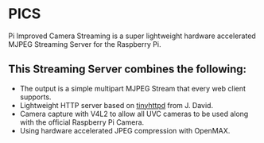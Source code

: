 # PICS #
Pi Improved Camera Streaming is a super lightweight hardware accelerated MJPEG Streaming Server for the Raspberry Pi.


## This Streaming Server combines the following: ##

* The output is a simple multipart MJPEG Stream that every web client supports.
* Lightweight HTTP server based on [tinyhttpd](https://sourceforge.net/projects/tinyhttpd/) from J. David.
* Camera capture with V4L2 to allow all UVC cameras to be used along with the official Raspberry Pi Camera.
* Using hardware accelerated JPEG compression with OpenMAX.
